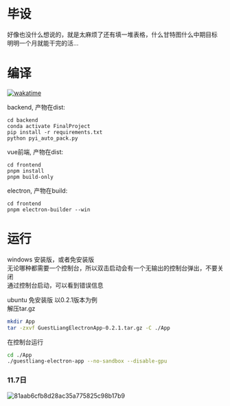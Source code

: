 # 毕设
好像也没什么想说的，就是太麻烦了还有填一堆表格，什么甘特图什么中期目标   
明明一个月就能干完的活…

# 编译
[![wakatime](https://wakatime.com/badge/user/0985cb7f-21b8-4ea5-86a4-5e6ba93cb575/project/3eb63dd6-fb69-469e-a7de-4cd19eb66177.svg)](https://wakatime.com/badge/user/0985cb7f-21b8-4ea5-86a4-5e6ba93cb575/project/3eb63dd6-fb69-469e-a7de-4cd19eb6617.svg)   

backend, 产物在dist:   
```conda
cd backend
conda activate FinalProject
pip install -r requirements.txt
python pyi_auto_pack.py
```

vue前端, 产物在dist:   
```npm
cd frontend
pnpm install
pnpm build-only
```

electron, 产物在build:   
```npm
cd frontend
pnpm electron-builder --win
```

# 运行
windows 安装版，或者免安装版   
无论哪种都需要一个控制台，所以双击启动会有一个无输出的控制台弹出，不要关闭   
通过控制台启动，可以看到错误信息   

ubuntu 免安装版 以0.2.1版本为例      
解压tar.gz   
```bash
mkdir App
tar -zxvf GuestLiangElectronApp-0.2.1.tar.gz -C ./App 
```
在控制台运行
```bash
cd ./App
./guestliang-electron-app --no-sandbox --disable-gpu
```


### 11.7日
![81aab6cfb8d28ac35a775825c98b17b9](https://github.com/user-attachments/assets/5bc0c2d8-e689-4483-9c8e-05b890ea260a)   
